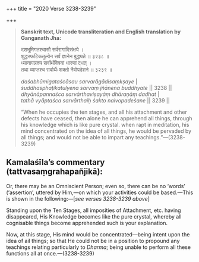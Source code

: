 +++
title = "2020 Verse 3238-3239"

+++
> **Sanskrit text, Unicode transliteration and English translation by Ganganath Jha:** 
>
> दशभूमिगतश्चासौ सर्वरागादिसंक्षये ।  
> शुद्धस्फटिकतुल्येन सर्वं ज्ञानेन बुद्ध्यते ॥ ३२३८ ॥  
> ध्यानापन्नश्च सर्वार्थविषयां धारणां दधत् ।  
> तथा व्याप्तश्च सर्वार्थैः शक्तो नैवोपदेशने ॥ ३२३९ ॥ 
>
> *daśabhūmigataścāsau sarvarāgādisaṃkṣaye* \|  
> *śuddhasphaṭikatulyena sarvaṃ jñānena buddhyate* \|\| 3238 \|\|  
> *dhyānāpannaśca sarvārthaviṣayāṃ dhāraṇāṃ dadhat* \|  
> *tathā vyāptaśca sarvārthaiḥ śakto naivopadeśane* \|\| 3239 \|\| 
>
> “When he occupies the ten stages, and all his attachment and other defects have ceased, then alone he can apprehend all things, through his knowledge which is like pure crystal. when rapt in meditation, his mind concentrated on the idea of all things, he would be pervaded by all things; and would not be able to impart any teachings.”—(3238-3239)



## Kamalaśīla’s commentary (tattvasaṃgrahapañjikā):

Or, there may be an Omniscient Person; even so, there can be no ‘words’ (‘assertion’, uttered by Him,—on which your activities could be based.—This is shown in the following:—[*see verses 3238-3239 above*]

Standing upon the Ten Stages, all imposities of Attachment, etc. having disappeared, His Knowledge becomes like the pure crystal, whereby all cognisable things become apprehended such is your explanation.

Now, at this stage, His mind would be concentrated—being intent upon the idea of ail things; so that He could not be in a position to propound any teachings relating particularly to *Dharma*; being unable to perform all these functions all at once.—(3238-3239)


